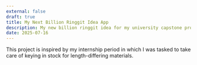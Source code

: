 ```yaml
---
external: false
draft: true
title: My Next Billion Ringgit Idea App
description: My new billion ringgit idea for my university capstone project
date: 2025-07-16
---
```


This project is inspired by my internship period in which I was tasked to take care of keying in stock for length-differing materials.
